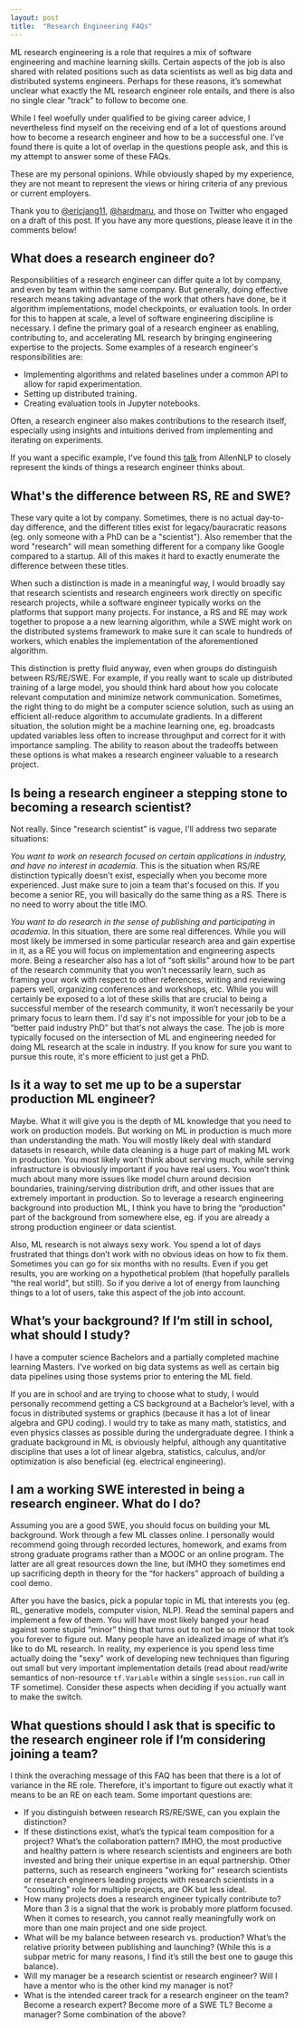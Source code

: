 ```yaml
---
layout: post
title:  "Research Engineering FAQs"
---
```


ML research engineering is a role that requires a mix of software engineering and machine learning skills. Certain aspects of the job is also shared with related positions such as data scientists as well as big data and distributed systems engineers. Perhaps for these reasons, it’s somewhat unclear what exactly the ML research engineer role entails, and there is also no single clear "track" to follow to become one. 

While I feel woefully under qualified to be giving career advice, I nevertheless find myself on the receiving end of a lot of questions around how to become a research engineer and how to be a successful one. I’ve found there is quite a lot of overlap in the questions people ask, and this is my attempt to answer some of these FAQs. 

These are my personal opinions. While obviously shaped by my experience, they are not meant to represent the views or hiring criteria of any previous or current employers.

Thank you to [@ericjang11](https://twitter.com/ericjang11), [@hardmaru](https://twitter.com/hardmaru), and those on Twitter who engaged on a draft of this post. If you have any more questions, please leave it in the comments below!

## What does a research engineer do?

Responsibilities of a research engineer can differ quite a lot by company, and even by team within the same company. But generally, doing effective research means taking advantage of the work that others have done, be it algorithm implementations, model checkpoints, or evaluation tools. In order for this to happen at scale, a level of software engineering discipline is necessary. I define the primary goal of a research engineer as enabling, contributing to, and accelerating ML research by bringing engineering expertise to the projects. Some examples of a research engineer's responsibilities are:

* Implementing algorithms and related baselines under a common API to allow for rapid experimentation.
* Setting up distributed training.
* Creating evaluation tools in Jupyter notebooks.

Often, a research engineer also makes contributions to the research itself, especially using insights and intuitions derived from implementing and iterating on experiments. 

If you want a specific example, I've found this 
[talk](https://docs.google.com/presentation/d/17NoJY2SnC2UMbVegaRCWA7Oca7UCZ3vHnMqBV4SUayc/mobilepresent) from AllenNLP to closely represent the kinds of things a research engineer thinks about.


## What's the difference between RS, RE and SWE?

These vary quite a lot by company. Sometimes, there is no actual day-to-day difference, and the different titles exist for legacy/bauracratic reasons (eg. only someone with a PhD can be a "scientist"). Also remember that the word "research" will mean something different for a company like Google compared to a startup. All of this makes it hard to exactly enumerate the difference between these titles.

When such a distinction is made in a meaningful way, I would broadly say that research scientists and research engineers work directly on specific research projects, while a software engineer typically works on the platforms that support many projects. For instance, a RS and RE may work together to propose a a new learning algorithm, while a SWE might work on the distributed systems framework to make sure it can scale to hundreds of workers, which enables the implementation of the aforementioned algorithm.

This distinction is pretty fluid anyway, even when groups do distinguish between RS/RE/SWE. For example, if you really want to scale up distributed training of a large model, you should think hard about how you colocate relevant computation and minimize network communication. Sometimes, the right thing to do might be a computer science solution, such as using an efficient all-reduce algorithm to accumulate gradients. In a different situation, the solution might be a machine learning one, eg. broadcasts updated variables less often to increase throughput and correct for it with importance sampling. The ability to reason about the tradeoffs between these options is what makes a research engineer valuable to a research project.

## Is being a research engineer a stepping stone to becoming a research scientist?

Not really. Since "research scientist" is vague, I'll address two separate situations:

_You want to work on research focused on certain applications in industry, and have no interest in academia_. This is the situation when RS/RE distinction typically doesn't exist, especially when you become more experienced. Just make sure to join a team that's focused on this. If you become a senior RE, you will basically do the same thing as a RS. There is no need to worry about the title IMO.

_You want to do research in the sense of publishing and participating in academia_. In this situation, there are some real differences. While you will most likely be immersed in some particular research area and gain expertise in it, as a RE you will focus on implementation and engineering aspects more. Being a researcher also has a lot of “soft skills” around how to be part of the research community that you won’t necessarily learn, such as framing your work with respect to other references, writing and reviewing papers well, organizing conferences and workshops, etc. While you will certainly be exposed to a lot of these skills that are crucial to being a successful member of the research community, it won’t necessarily be your primary focus to learn them. I'd say it's not impossible for your job to be a “better paid industry PhD” but that's not always the case. The job is more typically focused on the intersection of ML and engineering needed for doing ML research at the scale in industry. If you know for sure you want to pursue this route, it's more efficient to just get a PhD.


## Is it a way to set me up to be a superstar production ML engineer?

Maybe. What it will give you is the depth of ML knowledge that you need to work on production models. But working on ML in production is much more than understanding the math. You will mostly likely deal with standard datasets in research, while data cleaning is a huge part of making ML work in production. You most likely won’t think about serving much, while serving infrastructure is obviously important if you have real users. You won’t think much about many more issues like model churn around decision boundaries, training/serving distribution drift, and other issues that are extremely important in production. So to leverage a research engineering background into production ML, I think you have to bring the “production” part of the background from somewhere else, eg. if you are already a strong production engineer or data scientist.

Also, ML research is not always sexy work. You spend a lot of days frustrated that things don’t work with no obvious ideas on how to fix them. Sometimes you can go for six months with no results. Even if you get results, you are working on a hypothetical problem (that hopefully parallels “the real world”, but still). So if you derive a lot of energy from launching things to a lot of users, take this aspect of the job into account.

## What’s your background? If I’m still in school, what should I study?

I have a computer science Bachelors and a partially completed machine learning Masters. I've worked on big data systems as well as certain big data pipelines using those systems prior to entering the ML field.

If you are in school and are trying to choose what to study, I would personally recommend getting a CS background at a Bachelor’s level, with a focus in distributed systems or graphics (because it has a lot of linear algebra and GPU coding). I would try to take as many math, statistics, and even physics classes as possible during the undergraduate degree. I think a graduate background in ML is obviously helpful, although any quantitative discipline that uses a lot of linear algebra, statistics, calculus, and/or optimization is also beneficial (eg. electrical engineering).


## I am a working SWE interested in being a research engineer. What do I do?

Assuming you are a good SWE, you should focus on building your ML background. Work through a few ML classes online. I personally would recommend going through recorded lectures, homework, and exams from strong graduate programs rather than a MOOC or an online program. The latter are all great resources down the line, but IMHO they sometimes end up sacrificing depth in theory for the “for hackers” approach of building a cool demo. 

After you have the basics, pick a popular topic in ML that interests you (eg. RL, generative models, computer vision, NLP). Read the seminal papers and implement a few of them. You will have most likely banged your head against some stupid “minor” thing that turns out to not be so minor that took you forever to figure out. Many people have an idealized image of what it’s like to do ML research. In reality, my experience is you spend less time actually doing the "sexy" work of developing new techniques than figuring out small but very important implementation details (read about read/write semantics of non-resource `tf.Variable` within a single `session.run` call in TF sometime). Consider these aspects when deciding if you actually want to make the switch.


## What questions should I ask that is specific to the research engineer role if I’m considering joining a team?

I think the overaching message of this FAQ has been that there is a lot of variance in the RE role. Therefore, it's important to figure out exactly what it means to be an RE on each team. Some important questions are:

* If you distinguish between research RS/RE/SWE, can you explain the distinction?
* If these distinctions exist, what’s the typical team composition for a project? What’s the collaboration pattern? IMHO, the most productive and healthy pattern is where research scientists and engineers are both invested and bring their unique expertise in an equal partnership. Other patterns, such as research engineers "working for" research scientists or research engineers leading projects with research scientists in a "consulting" role for multiple projects, are OK but less ideal.
* How many projects does a research engineer typically contribute to? More than 3 is a signal that the work is probably more platform focused. When it comes to research, you cannot really meaningfully work on more than one main project and one side project.
* What will be my balance between research vs. production? What’s the relative priority between publishing and launching? (While this is a subpar metric for many reasons, I find it’s still the best one to gauge this balance).
* Will my manager be a research scientist or research engineer? Will I have a mentor who is the other kind my manager is not? 
* What is the intended career track for a research engineer on the team? Become a research expert? Become more of a SWE TL? Become a manager? Some combination of the above?
